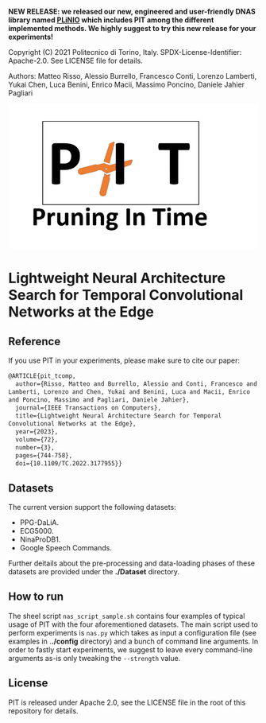 **NEW RELEASE: we released our new, engineered and user-friendly DNAS library named [PLiNIO](https://github.com/eml-eda/plinio) which includes PIT among the different implemented methods. We highly suggest to try this new release for your experiments!**

Copyright (C) 2021 Politecnico di Torino, Italy. SPDX-License-Identifier: Apache-2.0. See LICENSE file for details.

Authors: Matteo Risso, Alessio Burrello, Francesco Conti, Lorenzo Lamberti, Yukai Chen, Luca Benini, Enrico Macii, Massimo Poncino, Daniele Jahier Pagliari

![logo](Assets/logo.png)
# Lightweight Neural Architecture Search for Temporal Convolutional Networks at the Edge

## Reference
If you use PIT in your experiments, please make sure to cite our paper:
```
@ARTICLE{pit_tcomp,
  author={Risso, Matteo and Burrello, Alessio and Conti, Francesco and Lamberti, Lorenzo and Chen, Yukai and Benini, Luca and Macii, Enrico and Poncino, Massimo and Pagliari, Daniele Jahier},
  journal={IEEE Transactions on Computers}, 
  title={Lightweight Neural Architecture Search for Temporal Convolutional Networks at the Edge}, 
  year={2023},
  volume={72},
  number={3},
  pages={744-758},
  doi={10.1109/TC.2022.3177955}}
```

## Datasets
The current version support the following datasets:
- PPG-DaLiA.
- ECG5000.
- NinaProDB1.
- Google Speech Commands.

Further deitails about the pre-processing and data-loading phases of these datasets are provided under the **./Dataset** directory.

## How to run
The sheel script `nas_script_sample.sh` contains four examples of typical usage of PIT with the four aforementioned datasets.
The main script used to perform experiments is `nas.py` which takes as input a configuration file (see examples in .**./config** directory) and a bunch of command line arguments.
In order to fastly start experiments, we suggest to leave every command-line arguments as-is only tweaking the `--strength` value.

## License
PIT is released under Apache 2.0, see the LICENSE file in the root of this repository for details.
